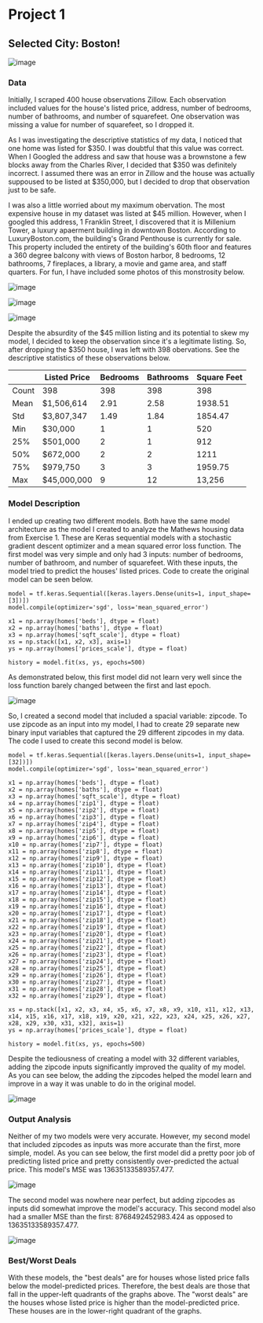 # Project 1

## Selected City: Boston!
![image](https://user-images.githubusercontent.com/78870884/113354107-a1e59380-930c-11eb-94f5-0732cde4feca.png)

### Data

Initially, I scraped 400 house observations Zillow.  Each observation included values for the house's listed price, address, number of bedrooms, number of bathrooms, and number of squarefeet.  One observation was missing a value for number of squarefeet, so I dropped it.

As I was investigating the descriptive statistics of my data, I noticed that one home was listed for $350.  I was doubtful that this value was correct.  When I Googled the address and saw that house was a brownstone a few blocks away from the Charles River, I decided that $350 was definitely incorrect.  I assumed there was an error in Zillow and the house was actually suppoused to be listed at $350,000, but I decided to drop that observation just to be safe.

I was also a little worried about my maximum obervation. The most expensive house in my dataset was listed at $45 million. However, when I googled this address, 1 Franklin Street, I discovered that it is Millenium Tower, a luxury apaerment building in downtown Boston. According to LuxuryBoston.com, the building's Grand Penthouse is currently for sale. This property included the entirety of the building's 60th floor and features a 360 degree balcony with views of Boston harbor, 8 bedrooms, 12 bathrooms, 7 fireplaces, a library, a movie and game area, and staff quarters. For fun, I have included some photos of this monstrosity below. 

![image](https://user-images.githubusercontent.com/78870884/113351414-dbb49b00-9308-11eb-9d0a-2cd84d6f62ff.png)


![image](https://user-images.githubusercontent.com/78870884/113351600-19b1bf00-9309-11eb-8b44-f7449050156b.png)


![image](https://user-images.githubusercontent.com/78870884/113351350-bf186300-9308-11eb-9a5f-5044a286618a.png)

Despite the absurdity of the $45 million listing and its potential to skew my model, I decided to keep the observation since it's a legitimate listing. So, after dropping the $350 house, I was left with 398 obervations. See the descriptive statistics of these observations below.

|   |Listed Price|Bedrooms|Bathrooms|Square Feet|
|---|------------|--------|---------|-----------|
|Count|398|398|398|398|
|Mean|$1,506,614|2.91|2.58|1938.51|
|Std|$3,807,347|1.49|1.84|1854.47|
|Min|$30,000|1|1|520|
|25%|$501,000|2|1|912|
|50%|$672,000|2|2|1211|
|75%|$979,750|3|3|1959.75|
|Max|$45,000,000|9|12|13,256|


### Model Description

I ended up creating two different models.  Both have the same model architecture as the model I created to analyze the Mathews housing data from Exercise 1. These are Keras sequential models with a stochastic gradient descent optimizer and a mean squared error loss function. The first model was very simple and only had 3 inputs: number of bedrooms, number of bathroom, and number of squarefeet. With these inputs, the model tried to predict the houses' listed prices. Code to create the original model can be seen below.

```
model = tf.keras.Sequential([keras.layers.Dense(units=1, input_shape=[3])])
model.compile(optimizer='sgd', loss='mean_squared_error')

x1 = np.array(homes['beds'], dtype = float)
x2 = np.array(homes['baths'], dtype = float)
x3 = np.array(homes['sqft_scale'], dtype = float)
xs = np.stack([x1, x2, x3], axis=1)
ys = np.array(homes['prices_scale'], dtype = float)

history = model.fit(xs, ys, epochs=500)
```

As demonstrated below, this first model did not learn very well since the loss function barely changed between the first and last epoch.

![image](https://user-images.githubusercontent.com/78870884/113357911-ca708c00-9312-11eb-9264-caad4953ea4c.png)

So, I created a second model that included a spacial variable: zipcode. To use zipcode as an input into my model, I had to create 29 separate new binary input variables that captured the 29 different zipcodes in my data. The code I used to create this second model is below.

```
model = tf.keras.Sequential([keras.layers.Dense(units=1, input_shape=[32])])
model.compile(optimizer='sgd', loss='mean_squared_error')

x1 = np.array(homes['beds'], dtype = float)
x2 = np.array(homes['baths'], dtype = float)
x3 = np.array(homes['sqft_scale'], dtype = float)
x4 = np.array(homes['zip1'], dtype = float)
x5 = np.array(homes['zip2'], dtype = float)
x6 = np.array(homes['zip3'], dtype = float)
x7 = np.array(homes['zip4'], dtype = float)
x8 = np.array(homes['zip5'], dtype = float)
x9 = np.array(homes['zip6'], dtype = float)
x10 = np.array(homes['zip7'], dtype = float)
x11 = np.array(homes['zip8'], dtype = float)
x12 = np.array(homes['zip9'], dtype = float)
x13 = np.array(homes['zip10'], dtype = float)
x14 = np.array(homes['zip11'], dtype = float)
x15 = np.array(homes['zip12'], dtype = float)
x16 = np.array(homes['zip13'], dtype = float)
x17 = np.array(homes['zip14'], dtype = float)
x18 = np.array(homes['zip15'], dtype = float)
x19 = np.array(homes['zip16'], dtype = float)
x20 = np.array(homes['zip17'], dtype = float)
x21 = np.array(homes['zip18'], dtype = float)
x22 = np.array(homes['zip19'], dtype = float)
x23 = np.array(homes['zip20'], dtype = float)
x24 = np.array(homes['zip21'], dtype = float)
x25 = np.array(homes['zip22'], dtype = float)
x26 = np.array(homes['zip23'], dtype = float)
x27 = np.array(homes['zip24'], dtype = float)
x28 = np.array(homes['zip25'], dtype = float)
x29 = np.array(homes['zip26'], dtype = float)
x30 = np.array(homes['zip27'], dtype = float)
x31 = np.array(homes['zip28'], dtype = float)
x32 = np.array(homes['zip29'], dtype = float)

xs = np.stack([x1, x2, x3, x4, x5, x6, x7, x8, x9, x10, x11, x12, x13, x14, x15, x16, x17, x18, x19, x20, x21, x22, x23, x24, x25, x26, x27, x28, x29, x30, x31, x32], axis=1)
ys = np.array(homes['prices_scale'], dtype = float)

history = model.fit(xs, ys, epochs=500)
```

Despite the tediousness of creating a model with 32 different variables, adding the zipcode inputs significantly improved the quality of my model. As you can see below, the adding the zipcodes helped the model learn and improve in a way it was unable to do in the original model.


![image](https://user-images.githubusercontent.com/78870884/113360607-1a9e1d00-9318-11eb-9dab-44a5a78ff974.png)


### Output Analysis

Neither of my two models were very accurate. However, my second model that included zipcodes as inputs was more accurate than the first, more simple, model.  As you can see below, the first model did a pretty poor job of predicting listed price and pretty consistently over-predicted the actual price. This model's MSE was 13635133589357.477.

![image](https://user-images.githubusercontent.com/78870884/113357972-eecc6880-9312-11eb-8425-ddef2d63b419.png)

The second model was nowhere near perfect, but adding zipcodes as inputs did somewhat improve the model's accuracy. This second model also had a smaller MSE than the first: 8768492452983.424 as opposed to 13635133589357.477.   


![image](https://user-images.githubusercontent.com/78870884/113360640-2c7fc000-9318-11eb-8cc9-e42072bc9eb1.png)

### Best/Worst Deals

With these models, the "best deals" are for houses whose listed price falls below the model-predicted prices. Therefore, the best deals are those that fall in the upper-left quadrants of the graphs above. The "worst deals" are the houses whose listed price is higher than the model-predicted price. These houses are in the lower-right quadrant of the graphs.   




